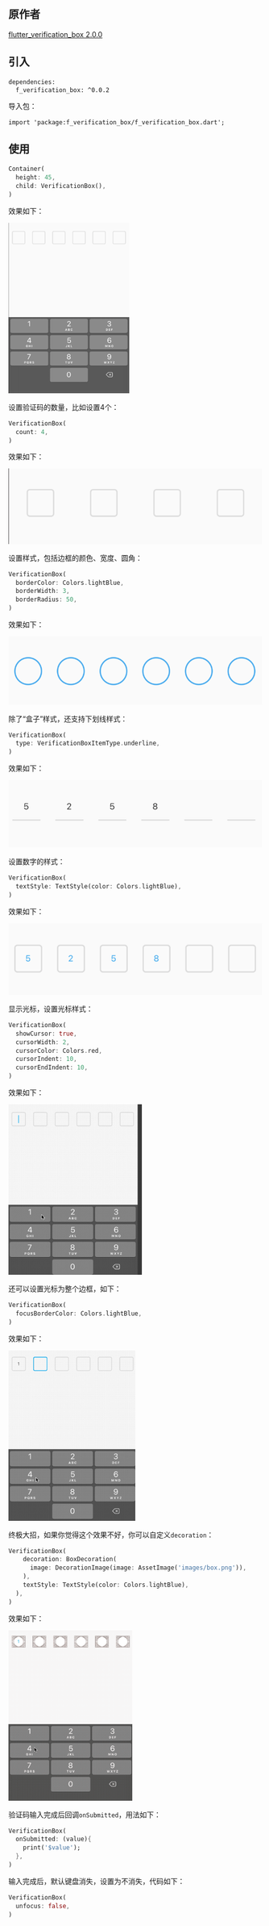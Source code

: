 ## 原作者
[flutter\_verification\_box 2.0.0](https://pub.dev/packages/flutter_verification_box)


## 引入
```
dependencies:
  f_verification_box: ^0.0.2
```
导入包：
```
import 'package:f_verification_box/f_verification_box.dart';
```

## 使用


```dart
Container(
  height: 45,
  child: VerificationBox(),
)
```

效果如下：

<img src="https://github.com/781238222/imgs/raw/master/verification_box/verification_box_1.png" style="zoom:33%;" />

设置验证码的数量，比如设置4个：

```dart
VerificationBox(
  count: 4,
)
```

效果如下：

![](https://github.com/781238222/imgs/raw/master/verification_box/verification_box_2.png)

设置样式，包括边框的颜色、宽度、圆角：

```dart
VerificationBox(
  borderColor: Colors.lightBlue,
  borderWidth: 3,
  borderRadius: 50,
)
```

效果如下：

![](https://github.com/781238222/imgs/raw/master/verification_box/verification_box_3.png)

除了“盒子”样式，还支持下划线样式：

```dart
VerificationBox(
  type: VerificationBoxItemType.underline,
)
```

效果如下：

![](https://github.com/781238222/imgs/raw/master/verification_box/verification_box_4.png)

设置数字的样式：

```dart
VerificationBox(
  textStyle: TextStyle(color: Colors.lightBlue),
)
```

效果如下：

![](https://github.com/781238222/imgs/raw/master/verification_box/verification_box_5.png)

显示光标，设置光标样式：

```dart
VerificationBox(
  showCursor: true,
  cursorWidth: 2,
  cursorColor: Colors.red,
  cursorIndent: 10,
  cursorEndIndent: 10,
)
```

效果如下：

<img src="https://github.com/781238222/imgs/raw/master/verification_box/verification_box_6.gif" style="zoom:33%;" />

还可以设置光标为整个边框，如下：

```dart
VerificationBox(
  focusBorderColor: Colors.lightBlue,
)
```

效果如下：

<img src="https://github.com/781238222/imgs/raw/master/verification_box/verification_box_7.gif" style="zoom:33%;" />

终极大招，如果你觉得这个效果不好，你可以自定义`decoration`：

```dart
VerificationBox(
    decoration: BoxDecoration(
      image: DecorationImage(image: AssetImage('images/box.png')),
    ),
    textStyle: TextStyle(color: Colors.lightBlue),
  ),
)
```

效果如下：

<img src="https://github.com/781238222/imgs/raw/master/verification_box/verification_box_8.gif" style="zoom:33%;" />



验证码输入完成后回调`onSubmitted`，用法如下：

```dart
VerificationBox(
  onSubmitted: (value){
    print('$value');
  },
)
```

输入完成后，默认键盘消失，设置为不消失，代码如下：

```dart
VerificationBox(
  unfocus: false,
)
```

